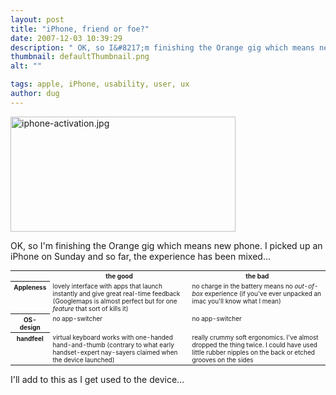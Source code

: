 ```yaml
---
layout: post
title: "iPhone, friend or foe?"
date: 2007-12-03 10:39:29
description: " OK, so I&#8217;m finishing the Orange gig which means new phone. I picked up an iPhone on Sunday and so far, the experience has been mixed&#8230; the goodthe bad Applenesslovely interface with apps that launch instantly and give great&#8230;"
thumbnail: defaultThumbnail.png
alt: ""

tags: apple, iPhone, usability, user, ux
author: dug
---
```


<p><a href="http://www.donkeyontheedge.com/i/iphone-activation.jpg"><img alt="iphone-activation.jpg" src="http://www.donkeyontheedge.com/i/iphone-activation-thumb.jpg" width="360" height="184" /></a></p>

<p><span class="caps">OK, </span>so I'm finishing the Orange gig which means new phone. I picked up an iPhone on Sunday and so far, the experience has been mixed...</p>

<table style="font-size:x-small;" cellpadding="3">
<tr valign="top">
<th></th><th>the good</th><th>the bad</th></tr>
<tr valign="top">
<th>Appleness</th><td>lovely interface with apps that launch instantly and give great real-time feedback (Googlemaps is almost perfect but for one <em>feature</em> that sort of kills it)</td><td>no charge in the battery means no <em>out-of-box</em> experience (if you've ever unpacked an imac you'll know what I mean)</td></tr>
<tr valign="top">
<th>OS-design</th><td>no app-switcher</td><td>no app-switcher</td></tr>
<tr valign="top">
<th>handfeel</th><td>virtual keyboard works with one-handed hand-and-thumb (contrary to what early handset-expert nay-sayers claimed when the device launched)</td><td>really crummy soft ergonomics. I've almost dropped the thing twice. I could have used little rubber nipples on the back or etched grooves on the sides</td></tr>
</table>

<p>I'll add to this as I get used to the device...</p>
